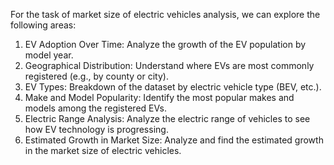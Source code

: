 For the task of market size of electric vehicles analysis, we can explore the following areas:

1. EV Adoption Over Time: Analyze the growth of the EV population by model year.
2. Geographical Distribution: Understand where EVs are most commonly registered (e.g., by county or city).
3. EV Types: Breakdown of the dataset by electric vehicle type (BEV, etc.).
4. Make and Model Popularity: Identify the most popular makes and models among the registered EVs.
5. Electric Range Analysis: Analyze the electric range of vehicles to see how EV technology is progressing.
6. Estimated Growth in Market Size: Analyze and find the estimated growth in the market size of electric vehicles.
